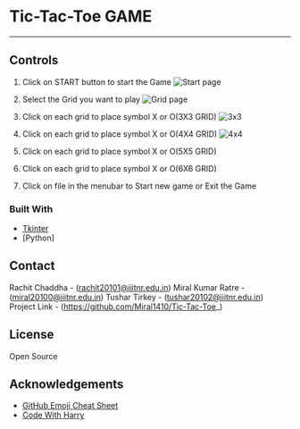 # Tic-Tac-Toe GAME


** **

## Controls

  1) Click on START button to start the Game
  ![Start page](https://user-images.githubusercontent.com/83778970/123055052-1c611380-d423-11eb-917c-df488d67bd13.jpg)

  2) Select the Grid you want to play
  ![Grid page](https://user-images.githubusercontent.com/83778970/123055314-60ecaf00-d423-11eb-9f88-8ff352ce8c49.jpg)
  
  3) Click on each grid to place symbol X or O(3X3 GRID)
  ![3x3](https://user-images.githubusercontent.com/83778970/123059472-7237ba80-d427-11eb-80ba-ad695f1dd574.jpg)

  4) Click on each grid to place symbol X or O(4X4 GRID)
  ![4x4](https://user-images.githubusercontent.com/83778970/123059502-7a8ff580-d427-11eb-978c-c69bf10751a0.jpg)
  
  5) Click on each grid to place symbol X or O(5X5 GRID)
  
  
  6) Click on each grid to place symbol X or O(6X6 GRID)
  

  
  7) Click on file in the menubar to Start new game or Exit the Game 
  
  
  
 
  
  

 
 ### Built With

* [Tkinter](https://docs.python.org/3/library/tkinter.html)
* [Python]

## Contact
Rachit Chaddha - (rachit20101@iiitnr.edu.in) 
Miral Kumar Ratre - (miral20100@iiitnr.edu.in) 
Tushar Tirkey - (tushar20102@iiitnr.edu.in) 
Project Link - (https://github.com/Miral1410/Tic-Tac-Toe_)

## License
Open Source


## Acknowledgements
* [GitHub Emoji Cheat Sheet](https://www.webpagefx.com/tools/emoji-cheat-sheet)
* [Code With Harry](https://www.youtube.com/playlist?list=PLu0W_9lII9agiCUZYRsvtGTXdxkzPyItg)
